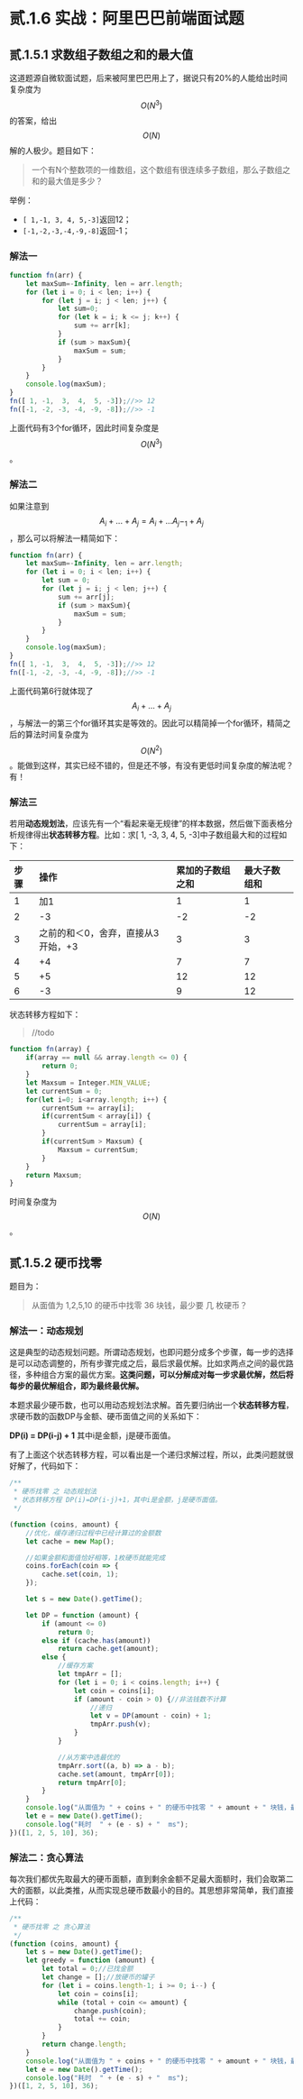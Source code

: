 # 贰.1.6 实战：阿里巴巴前端面试题

## 贰.1.5.1 求数组子数组之和的最大值

这道题源自微软面试题，后来被阿里巴巴用上了，据说只有20%的人能给出时间复杂度为 $$O(N^3)$$ 的答案，给出 $$O(N)$$ 解的人极少。题目如下：

> 一个有N个整数项的一维数组，这个数组有很连续多子数组，那么子数组之和的最大值是多少？

举例：

* `[ 1,-1, 3, 4, 5,-3]`返回12；
* `[-1,-2,-3,-4,-9,-8]`返回-1；

### 解法一

```javascript
function fn(arr) {
    let maxSum=-Infinity, len = arr.length;
    for (let i = 0; i < len; i++) {
        for (let j = i; j < len; j++) {
            let sum=0;
            for (let k = i; k <= j; k++) {
                sum += arr[k];
            }
            if (sum > maxSum){
                maxSum = sum;
            }
        }
    }
    console.log(maxSum);
}
fn([ 1, -1,  3,  4,  5, -3]);//>> 12
fn([-1, -2, -3, -4, -9, -8]);//>> -1
```

上面代码有3个for循环，因此时间复杂度是 $$O(N^3)$$ 。

### 解法二

如果注意到 $$A_i+...+A_j=A_i+...A_j-_1+A_j$$ ，那么可以将解法一精简如下：

```javascript
function fn(arr) {
    let maxSum=-Infinity, len = arr.length;
    for (let i = 0; i < len; i++) {
        let sum = 0;
        for (let j = i; j < len; j++) {
            sum += arr[j];
            if (sum > maxSum){
                maxSum = sum;
            }
        }
    }
    console.log(maxSum);
}
fn([ 1, -1,  3,  4,  5, -3]);//>> 12
fn([-1, -2, -3, -4, -9, -8]);//>> -1
```

上面代码第6行就体现了 $$A_i+...+A_j$$ ，与解法一的第三个for循环其实是等效的。因此可以精简掉一个for循环，精简之后的算法时间复杂度为 $$O(N^2)$$ 。能做到这样，其实已经不错的，但是还不够，有没有更低时间复杂度的解法呢？有！

### 解法三

若用**动态规划法**，应该先有一个“看起来毫无规律”的样本数据，然后做下面表格分析规律得出**状态转移方程**。比如：求\[ 1, -3, 3, 4, 5, -3\]中子数组最大和的过程如下：

| 步骤 | 操作 | 累加的子数组之和 | 最大子数组和 |
| :--- | :--- | :--- | :--- |
| 1 | 加1 | 1 | 1 |
| 2 | -3 | -2 | -2 |
| 3 | 之前的和＜0，舍弃，直接从3开始，+3 | 3 | 3 |
| 4 | +4 | 7 | 7 |
| 5 | +5 | 12 | 12 |
| 6 | -3 | 9 | 12 |

状态转移方程如下：

> //todo

```javascript
function fn(array) {
	if(array == null && array.length <= 0) {
		return 0;
	}
    let Maxsum = Integer.MIN_VALUE;
    let currentSum = 0;
    for(let i=0; i<array.length; i++) {
    	currentSum += array[i];
    	if(currentSum < array[i]) {
    		currentSum = array[i];
    	}
    	if(currentSum > Maxsum) {
    		Maxsum = currentSum;
    	}
    }
    return Maxsum;
}
```

时间复杂度为 $$O(N)$$ 。

## 贰.1.5.2 硬币找零

题目为：

> 从面值为 1,2,5,10 的硬币中找零 36 块钱，最少要 几 枚硬币？

### 解法一：动态规划

这是典型的动态规划问题。所谓动态规划，也即问题分成多个步骤，每一步的选择是可以动态调整的，所有步骤完成之后，最后求最优解。比如求两点之间的最优路径，多种组合方案的最优方案。**这类问题，可以分解成对每一步求最优解，然后将每步的最优解组合，即为最终最优解。**

本题求最少硬币数，也可以用动态规划法求解。首先要归纳出一个**状态转移方程**，求硬币数的函数DP与金额、硬币面值之间的关系如下：

 **DP\(i\) = DP\(i-j\) + 1**                   其中i是金额，j是硬币面值。

有了上面这个状态转移方程，可以看出是一个递归求解过程，所以，此类问题就很好解了，代码如下：

```javascript
/**
 * 硬币找零 之 动态规划法
 * 状态转移方程 DP(i)=DP(i-j)+1，其中i是金额，j是硬币面值。
 */

(function (coins, amount) {
    //优化，缓存递归过程中已经计算过的金额数
    let cache = new Map();

    //如果金额和面值恰好相等，1枚硬币就能完成
    coins.forEach(coin => {
        cache.set(coin, 1);
    });

    let s = new Date().getTime();

    let DP = function (amount) {
        if (amount <= 0)
            return 0;
        else if (cache.has(amount))
            return cache.get(amount);
        else {
            //缓存方案
            let tmpArr = [];
            for (let i = 0; i < coins.length; i++) {
                let coin = coins[i];
                if (amount - coin > 0) {//非法钱数不计算
                    //递归
                    let v = DP(amount - coin) + 1;
                    tmpArr.push(v);
                }
            }

            //从方案中选最优的
            tmpArr.sort((a, b) => a - b);
            cache.set(amount, tmpArr[0]);
            return tmpArr[0];
        }
    }
    console.log("从面值为 " + coins + " 的硬币中找零 " + amount + " 块钱，最少要 " + DP(amount) + " 枚硬币");
    let e = new Date().getTime();
    console.log("耗时  " + (e - s) + "  ms");
})([1, 2, 5, 10], 36);
```

### 解法二：贪心算法

每次我们都优先取最大的硬币面额，直到剩余金额不足最大面额时，我们会取第二大的面额，以此类推，从而实现总硬币数最小的目的。其思想非常简单，我们直接上代码：

```javascript
/**
 * 硬币找零 之 贪心算法
 */
(function (coins, amount) {
    let s = new Date().getTime();
    let greedy = function (amount) {
        let total = 0;//已找金额
        let change = [];//放硬币的罐子
        for (let i = coins.length-1; i >= 0; i--) {
            let coin = coins[i];
            while (total + coin <= amount) {
                change.push(coin);
                total += coin;
            }
        }
        return change.length;
    }
    console.log("从面值为 " + coins + " 的硬币中找零 " + amount + " 块钱，最少要 " + greedy(amount) + " 枚硬币");
    let e = new Date().getTime();
    console.log("耗时  " + (e - s) + "  ms");
})([1, 2, 5, 10], 36);
```

